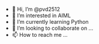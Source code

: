 - 👋 Hi, I’m @pvd2512
- 👀 I’m interested in AIML
- 🌱 I’m currently learning Python
- 💞️ I’m looking to collaborate on ...
- 📫 How to reach me ...

<!---
pvd2512/pvd2512 is a ✨ special ✨ repository because its `README.md` (this file) appears on your GitHub profile.
You can click the Preview link to take a look at your changes.
--->

